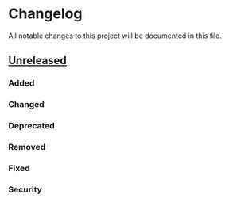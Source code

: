 # Changelog

All notable changes to this project will be documented in this file.

## [Unreleased]
### Added
### Changed
### Deprecated
### Removed
### Fixed
### Security

[Unreleased]: https://github.com/shinokada/svelte-ant-design-icons/compare/v0.0.0...HEAD
